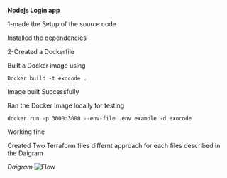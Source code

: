 **Nodejs Login app**

1-made the Setup of the source code 

Installed the dependencies

2-Created a Dockerfile 

Built a Docker image using 

```Docker build -t exocode .```

Image built Successfully 

Ran the Docker Image locally for testing 

```docker run -p 3000:3000 --env-file .env.example -d exocode```

Working fine

Created Two Terraform files differnt approach for each files described in the Daigram 

*Daigram*
![Flow](https://github.com/Brijesh-09/exocode/blob/main/architecture.png)

